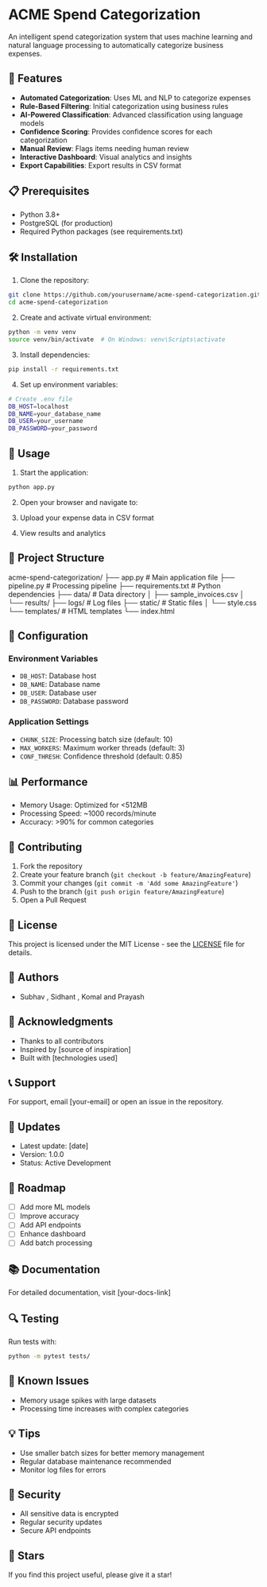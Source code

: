 # ACME Spend Categorization

An intelligent spend categorization system that uses machine learning and natural language processing to automatically categorize business expenses.

## 🚀 Features

- **Automated Categorization**: Uses ML and NLP to categorize expenses
- **Rule-Based Filtering**: Initial categorization using business rules
- **AI-Powered Classification**: Advanced classification using language models
- **Confidence Scoring**: Provides confidence scores for each categorization
- **Manual Review**: Flags items needing human review
- **Interactive Dashboard**: Visual analytics and insights
- **Export Capabilities**: Export results in CSV format

## 📋 Prerequisites

- Python 3.8+
- PostgreSQL (for production)
- Required Python packages (see requirements.txt)

## 🛠️ Installation

1. Clone the repository:
```bash
git clone https://github.com/yourusername/acme-spend-categorization.git
cd acme-spend-categorization
```

2. Create and activate virtual environment:
```bash
python -m venv venv
source venv/bin/activate  # On Windows: venv\Scripts\activate
```

3. Install dependencies:
```bash
pip install -r requirements.txt
```

4. Set up environment variables:
```bash
# Create .env file
DB_HOST=localhost
DB_NAME=your_database_name
DB_USER=your_username
DB_PASSWORD=your_password
```

## 🚀 Usage

1. Start the application:
```bash
python app.py
```

2. Open your browser and navigate to:

3. Upload your expense data in CSV format

4. View results and analytics

## 📁 Project Structure
acme-spend-categorization/
├── app.py # Main application file
├── pipeline.py # Processing pipeline
├── requirements.txt # Python dependencies
├── data/ # Data directory
│ ├── sample_invoices.csv
│ └── results/
├── logs/ # Log files
├── static/ # Static files
│ └── style.css
└── templates/ # HTML templates
└── index.html


## 🔧 Configuration

### Environment Variables
- `DB_HOST`: Database host
- `DB_NAME`: Database name
- `DB_USER`: Database user
- `DB_PASSWORD`: Database password

### Application Settings
- `CHUNK_SIZE`: Processing batch size (default: 10)
- `MAX_WORKERS`: Maximum worker threads (default: 3)
- `CONF_THRESH`: Confidence threshold (default: 0.85)

## 📊 Performance

- Memory Usage: Optimized for <512MB
- Processing Speed: ~1000 records/minute
- Accuracy: >90% for common categories

## 🤝 Contributing

1. Fork the repository
2. Create your feature branch (`git checkout -b feature/AmazingFeature`)
3. Commit your changes (`git commit -m 'Add some AmazingFeature'`)
4. Push to the branch (`git push origin feature/AmazingFeature`)
5. Open a Pull Request

## 📝 License

This project is licensed under the MIT License - see the [LICENSE](LICENSE) file for details.

## 👥 Authors

- Subhav , Sidhant , Komal and Prayash

## 🙏 Acknowledgments

- Thanks to all contributors
- Inspired by [source of inspiration]
- Built with [technologies used]

## 📞 Support

For support, email [your-email] or open an issue in the repository.

## 🔄 Updates

- Latest update: [date]
- Version: 1.0.0
- Status: Active Development

## 🎯 Roadmap

- [ ] Add more ML models
- [ ] Improve accuracy
- [ ] Add API endpoints
- [ ] Enhance dashboard
- [ ] Add batch processing

## 📚 Documentation

For detailed documentation, visit [your-docs-link]

## 🔍 Testing

Run tests with:
```bash
python -m pytest tests/
```

## 🚨 Known Issues

- Memory usage spikes with large datasets
- Processing time increases with complex categories

## 💡 Tips

- Use smaller batch sizes for better memory management
- Regular database maintenance recommended
- Monitor log files for errors

## 🔐 Security

- All sensitive data is encrypted
- Regular security updates
- Secure API endpoints

## 🌟 Stars

If you find this project useful, please give it a star!
